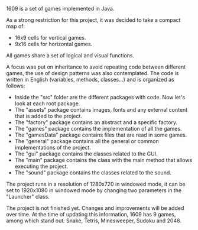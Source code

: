 1609 is a set of games implemented in Java.

As a strong restriction for this project, it was decided to take a compact map of:
- 16x9 cells for vertical games.
- 9x16 cells for horizontal games.

All games share a set of logical and visual functions.

A focus was put on inheritance to avoid repeating code between different games, the use of design patterns was also contemplated.
The code is written in English (variables, methods, classes...) and is organized as follows:
- Inside the "src" folder are the different packages with code. Now let's look at each root package.
- The "assets" package contains images, fonts and any external content that is added to the project.
- The "factory" package contains an abstract and a specific factory.
- The "games" package contains the implementation of all the games.
- The "gamesData" package contains files that are read in some games.
- The "general" package contains all the general or common implementations of the project.
- The "gui" package contains the classes related to the GUI.
- The "main" package contains the class with the main method that allows executing the project.
- The "sound" package contains the classes related to the sound.

The project runs in a resolution of 1280x720 in windowed mode, it can be set to 1920x1080 in windowed mode by changing two parameters in the "Launcher" class.

The project is not finished yet. Changes and improvements will be added over time.
At the time of updating this information, 1609 has 9 games, among which stand out: Snake, Tetris, Minesweeper, Sudoku and 2048.

